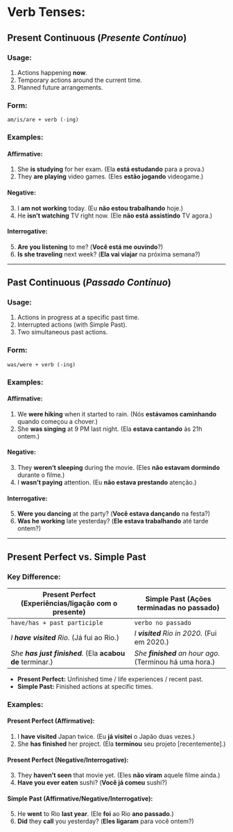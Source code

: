 # Verb Tenses:

## Present Continuous (*Presente Contínuo*)

### **Usage:**

1. Actions happening **now**.
2. Temporary actions around the current time.
3. Planned future arrangements.

### **Form:**

`am/is/are + verb (-ing)`

### **Examples:**

#### **Affirmative:**

1. She **is studying** for her exam. (Ela **está estudando** para a prova.)
2. They **are playing** video games. (Eles **estão jogando** videogame.)

#### **Negative:**

3. I **am not working** today. (Eu **não estou trabalhando** hoje.)
4. He **isn’t watching** TV right now. (Ele **não está assistindo** TV agora.)

#### **Interrogative:**

5. **Are you listening** to me? (**Você está me ouvindo**?)
6. **Is she traveling** next week? (**Ela vai viajar** na próxima semana?)

---

## Past Continuous (*Passado Contínuo*)

### **Usage:**

1. Actions in progress at a specific past time.
2. Interrupted actions (with Simple Past).
3. Two simultaneous past actions.

### **Form:**

`was/were + verb (-ing)`

### **Examples:**

#### **Affirmative:**

1. We **were hiking** when it started to rain. (Nós **estávamos caminhando** quando começou a chover.)
2. She **was singing** at 9 PM last night. (Ela **estava cantando** às 21h ontem.)

#### **Negative:**

3. They **weren’t sleeping** during the movie. (Eles **não estavam dormindo** durante o filme.)
4. I **wasn’t paying** attention. (Eu **não estava prestando** atenção.)

#### **Interrogative:**

5. **Were you dancing** at the party? (**Você estava dançando** na festa?)
6. **Was he working** late yesterday? (**Ele estava trabalhando** até tarde ontem?)

---

## Present Perfect vs. Simple Past

### **Key Difference:**

| **Present Perfect** (Experiências/ligação com o presente)       | **Simple Past** (Ações terminadas no passado)            |
| ------------------------------------------------------------------------ | ---------------------------------------------------------------- |
| `have/has + past participle`                                           | `verbo no passado`                                             |
| *I **have visited** Rio.* (Já fui ao Rio.)                      | *I **visited** Rio in 2020.* (Fui em 2020.)              |
| *She **has just finished**.* (Ela **acabou de** terminar.) | *She **finished** an hour ago.* (Terminou há uma hora.) |

- **Present Perfect:** Unfinished time / life experiences / recent past.
- **Simple Past:** Finished actions at specific times.

### **Examples:**

#### **Present Perfect (Affirmative):**

1. I **have visited** Japan twice. (Eu **já visitei** o Japão duas vezes.)
2. She **has finished** her project. (Ela **terminou** seu projeto [recentemente].)

#### **Present Perfect (Negative/Interrogative):**

3. They **haven’t seen** that movie yet. (Eles **não viram** aquele filme ainda.)
4. **Have you ever eaten** sushi? (**Você já comeu** sushi?)

#### **Simple Past (Affirmative/Negative/Interrogative):**

5. He **went** to Rio **last year**. (Ele **foi** ao Rio **ano passado**.)
6. **Did** they **call** you yesterday? (**Eles ligaram** para você ontem?)
